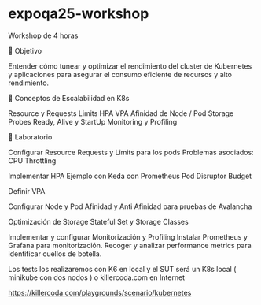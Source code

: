 # expoqa25-workshop
Workshop de 4 horas


🎯 Objetivo

Entender cómo tunear y optimizar el rendimiento del cluster de Kubernetes y aplicaciones para asegurar el consumo eficiente de recursos y alto rendimiento. 



🔑 Conceptos de Escalabilidad en K8s

Resource y Requests Limits
HPA
VPA
Afinidad de Node / Pod 
Storage
Probes Ready, Alive y StartUp
Monitoring y Profiling

🧪 Laboratorio

Configurar Resource Requests y Limits para los pods
	Problemas asociados: CPU Throttling
	
Implementar HPA 
	Ejemplo con Keda con Prometheus
	Pod Disruptor Budget

Definir VPA

Configurar Node y Pod Afinidad y Anti Afinidad para pruebas de Avalancha

Optimización de Storage	
	Stateful Set y Storage Classes

Implementar y configurar Monitorización y Profiling	
	Instalar Prometheus y Grafana para monitorización.
	Recoger y analizar performance metrics para identificar cuellos de botella. 
	
Los tests los realizaremos con K6 en local y el SUT será un K8s local ( minikube con dos nodos ) o killercoda.com en Internet
	
https://killercoda.com/playgrounds/scenario/kubernetes
